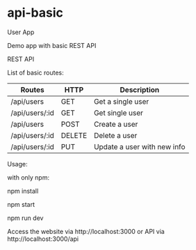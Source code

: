 # api-basic

User App

Demo app with basic REST API

REST API

List of basic routes:


| Routes | HTTP | Description |
| --------------- | ------------- | --------------------------- |
| /api/users      | GET           | Get a single user           |
| /api/users/:id  | GET           | Get  single user            |
| /api/users      | POST          | Create a user               |
| /api/users/:id  | DELETE        | Delete a user               |
| /api/users/:id  | PUT           | Update a user with new info |


Usage:

with only npm:

npm install

npm start

npm run dev

Access the website via http://localhost:3000 or API via http://localhost:3000/api